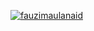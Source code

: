 [![fauzimaulanaid](https://circleci.com/gh/fauzimaulanaid/MySimpleCleanArchitecture.svg?style=svg)](https://circleci.com/gh/fauzimaulanaid/MySimpleCleanArchitecture)
